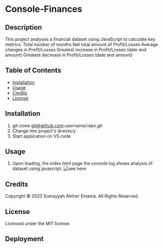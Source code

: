 # Console-Finances

## Description

This project analyses a financial dataset using JavaScript to calculate key metrics:
Total number of months
Net total amount of Profit/Losses
Average changes in Profit/Losses
Greatest increase in Profit/Losses (date and amount)
Greatest decrease in Profit/Losses (date and amount)

## Table of Contents

* [Installation](#installation)
* [Usage](#usage)
* [Credits](#credits)
* [License](#license)


## Installation

1) git clone git@github.com:username/repo.git
2) Change into project's directory
3) Start application on VS code


## Usage 

1) Upon loading, the index.html page the console log shows analysis of dataset using javascript. 
![see here]()


## Credits

Copyright © 2023 Sumayyah Akther Emama. All Rights Reserved.

## License

Licensed under the MIT license

## Deployment 
